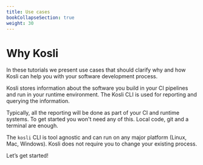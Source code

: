 ```yaml
---
title: Use cases
bookCollapseSection: true
weight: 30
---
```

# Why Kosli

In these tutorials we present use cases that should clarify why and how
Kosli can help you with your software development process.

Kosli stores information about the software you build in your CI pipelines 
and run in your runtime environment. The Kosli CLI is used for reporting and 
querying the information.

Typically, all the reporting will be done as part of your CI and runtime systems. 
To get started you won't need any of this. Local code, git and a terminal are enough.

The `kosli` CLI is tool agnostic and can run on any major platform 
(Linux, Mac, Windows). Kosli does not require you to change your existing 
process.

Let’s get started!